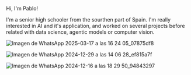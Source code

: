 Hi, I'm Pablo!

I'm a senior high schooler from the sourthen part of Spain. I'm really interested in AI and it's application, and worked on several projects before related with data science, agentic models or computer vision.

![Imagen de WhatsApp 2025-03-17 a las 16 24 05_07875df8](https://github.com/user-attachments/assets/e1bab06a-e6be-44fd-9a74-3609660cc9e1)

![Imagen de WhatsApp 2024-12-29 a las 14 06 28_ef815a7f](https://github.com/user-attachments/assets/2ad40be4-d9c6-48de-8346-0b6b966e5190)

![Imagen de WhatsApp 2024-12-16 a las 18 29 50_94843297](https://github.com/user-attachments/assets/6b7de077-e6ae-4d34-bd9c-f0480bc44074)

<!--
**pablocpz/pablocpz** is a ✨ _special_ ✨ repository because its `README.md` (this file) appears on your GitHub profile.

Here are some ideas to get you started:

- 🔭 I’m currently working on ...
- 🌱 I’m currently learning ...
- 👯 I’m looking to collaborate on ...
- 🤔 I’m looking for help with ...
- 💬 Ask me about ...
- 📫 How to reach me: ...
- 😄 Pronouns: ...
- ⚡ Fun fact: ...
-->
